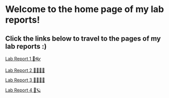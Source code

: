 # **Welcome to the home page of my lab reports!**
## **Click the links below to travel to the pages of my lab reports :)**

[Lab Report 1 🧳👓](https://iireneliao.github.io/cse15l-lab-reports/labreport1/lab-report-1-week-2.html)

[Lab Report 2 🕵🏻‍♀️✨](https://iireneliao.github.io/cse15l-lab-reports/labreport2/lab-report-2-week-4.html)

[Lab Report 3 🍂👩🏻‍💻](https://iireneliao.github.io/cse15l-lab-reports/labreport3/lab-report-3-week-6.html)

[Lab Report 4 🌱🪐](https://iireneliao.github.io/cse15l-lab-reports/labreport4/lab-report-4-week-8.html)